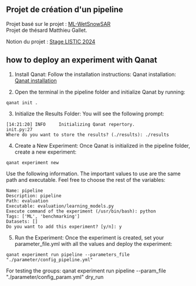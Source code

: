 ## Projet de création d'un pipeline

Projet basé sur le projet : [ML-WetSnowSAR](https://github.com/Matthieu-Gallet/ML-WetSnowSAR)      
Projet de thésard Matthieu Gallet.

Notion du projet : [Stage LISTIC 2024](https://www.notion.so/Stage-LISTIC-2024-58c77ade8f224b1688b7884a6151fe54?pvs=4)

## how to deploy an experiment with Qanat

1. Install Qanat:
Follow the installation instructions: Qanat installation: [Qanat installation](https://ammarmian.github.io/qanat/installation.html)     

2. Open the terminal in the pipeline folder and initialize Qanat by running:
```
qanat init .
```

3. Initialize the Results Folder:
You will see the following prompt:
```
[14:21:20] INFO     Initializing Qanat repertory.                     init.py:27
Where do you want to store the results? (./results): ./results
```

4. Create a New Experiment:
Once Qanat is initialized in the pipeline folder, create a new experiment:
```
qanat experiment new
```
Use the following information. The important values to use are the same path and executable. Feel free to choose the rest of the variables:
```
Name: pipeline
Description: pipeline
Path: evaluation
Executable: evaluation/learning_models.py
Execute command of the experiment (/usr/bin/bash): python
Tags: ['ML', 'benchmarking']
Datasets: []
Do you want to add this experiment? [y/n]: y
```

5. Run the Experiment:
Once the experiment is created, set your parameter_file.yml with all the values and deploy the experiment:
```
qanat experiment run pipeline --parameters_file "./parameter/config_pipeline.yml"
```
For testing the groups: 
qanat experiment run pipeline --param_file "./parameter/config_param.yml" dry_run
